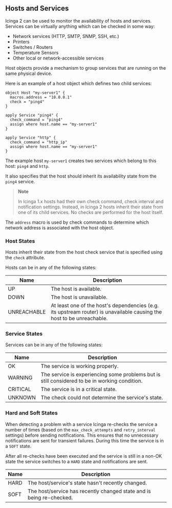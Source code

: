 ## <a id="hosts-services"></a> Hosts and Services

Icinga 2 can be used to monitor the availability of hosts and services. Services
can be virtually anything which can be checked in some way:

* Network services (HTTP, SMTP, SNMP, SSH, etc.)
* Printers
* Switches / Routers
* Temperature Sensors
* Other local or network-accessible services

Host objects provide a mechanism to group services that are running
on the same physical device.

Here is an example of a host object which defines two child services:

    object Host "my-server1" {
      macros.address = "10.0.0.1"
      check = "ping4"
    }

    apply Service "ping4" {
      check_command = "ping4"
      assign where host.name == "my-server1"
    }

    apply Service "http" {
      check_command = "http_ip"
      assign where host.name == "my-server1"
    }

The example host `my-server1` creates two services which belong to this host:
`ping4` and `http`.

It also specifies that the host should inherit its availability state from the
`ping4` service.

> **Note**
>
> In Icinga 1.x hosts had their own check command, check interval and
> notification settings. Instead, in Icinga 2 hosts inherit their state
> from one of its child services. No checks are performed for the host
> itself.

The `address` macro is used by check commands to determine which network
address is associated with the host object.

### <a id="host-states"></a> Host States

Hosts inherit their state from the host check service that is specified using
the `check` attribute.

Hosts can be in any of the following states:

  Name        | Description
  ------------|--------------
  UP          | The host is available.
  DOWN        | The host is unavailable.
  UNREACHABLE | At least one of the host's dependencies (e.g. its upstream router) is unavailable causing the host to be unreachable.

### <a id="service-states"></a> Service States

Services can be in any of the following states:

  Name        | Description
  ------------|--------------
  OK          | The service is working properly.
  WARNING     | The service is experiencing some problems but is still considered to be in working condition.
  CRITICAL    | The service is in a critical state.
  UNKNOWN     | The check could not determine the service's state.

### <a id="hard-soft-states"></a> Hard and Soft States

When detecting a problem with a service Icinga re-checks the service a number of
times (based on the `max_check_attempts` and `retry_interval` settings) before sending
notifications. This ensures that no unnecessary notifications are sent for
transient failures. During this time the service is in a `SOFT` state.

After all re-checks have been executed and the service is still in a non-OK
state the service switches to a `HARD` state and notifications are sent.

  Name        | Description
  ------------|--------------
  HARD        | The host/service's state hasn't recently changed.
  SOFT        | The host/service has recently changed state and is being re-checked.
